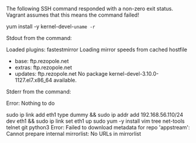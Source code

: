 The following SSH command responded with a non-zero exit status.
Vagrant assumes that this means the command failed!

yum install -y kernel-devel-`uname -r` 

Stdout from the command:

Loaded plugins: fastestmirror
Loading mirror speeds from cached hostfile
 * base: ftp.rezopole.net
 * extras: ftp.rezopole.net
 * updates: ftp.rezopole.net
No package kernel-devel-3.10.0-1127.el7.x86_64 available.


Stderr from the command:

Error: Nothing to do


sudo ip link add eth1 type dummy && sudo ip addr add 192.168.56.110/24 dev eth1 && sudo ip link set eth1 up
  sudo yum -y install vim tree net-tools telnet git python3
Error: Failed to download metadata for repo 'appstream': Cannot prepare internal mirrorlist: No URLs in mirrorlist


